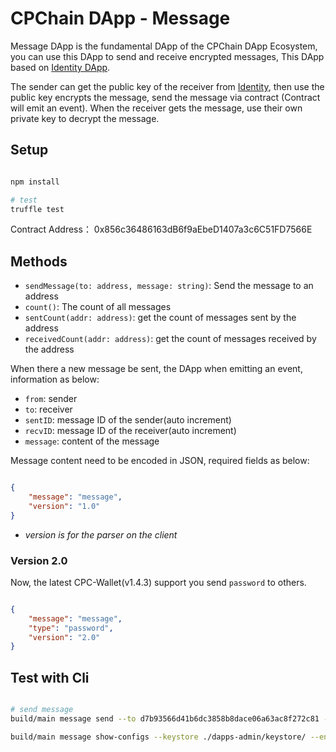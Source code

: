 # CPChain DApp - Message

Message DApp is the fundamental DApp of the CPChain DApp Ecosystem, you can use this DApp to send and receive encrypted messages, This DApp based on [Identity DApp](https://github.com/CPChain/cpchain-dapps-identity).

The sender can get the public key of the receiver from [Identity]((https://github.com/CPChain/cpchain-dapps-identity)), then use the public key encrypts the message, send the message via contract (Contract will emit an event). When the receiver gets the message, use their own private key to decrypt the message.

## Setup

```bash

npm install

# test
truffle test


```

Contract Address： 0x856c36486163dB6f9aEbeD1407a3c6C51FD7566E

## Methods

+ `sendMessage(to: address, message: string)`: Send the message to an address
+ `count()`: The count of all messages
+ `sentCount(addr: address)`: get the count of messages sent by the address
+ `receivedCount(addr: address)`: get the count of messages received by the address

When there a new message be sent, the DApp when emitting an event, information as below:

+ `from`: sender
+ `to`: receiver
+ `sentID`: message ID of the sender(auto increment)
+ `recvID`: message ID of the receiver(auto increment)
+ `message`: content of the message

Message content need to be encoded in JSON, required fields as below:

```json

{
    "message": "message",
    "version": "1.0"
}

```

+ *version is for the parser on the client*

### Version 2.0

Now, the latest CPC-Wallet(v1.4.3) support you send `password` to others.

```json

{
    "message": "message",
    "type": "password",
    "version": "2.0"
}


```

## Test with Cli

```bash

# send message
build/main message send --to d7b93566d41b6dc3858b8dace06a63ac8f272c81 --msg "HelloWorld" --keystore ./dapps-admin/keystore/ --endpoint http://52.220.174.168:8501 --contractaddr 0x856c36486163dB6f9aEbeD1407a3c6C51FD7566E

build/main message show-configs --keystore ./dapps-admin/keystore/ --endpoint http://52.220.174.168:8501 --contractaddr 0x856c36486163dB6f9aEbeD1407a3c6C51FD7566E

```
